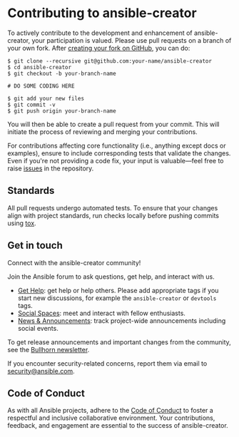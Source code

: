 # Contributing to ansible-creator

To actively contribute to the development and enhancement of ansible-creator, your participation is valued. Please use pull requests on a branch of your own fork. After [creating your fork on GitHub](https://docs.github.com/en/get-started/quickstart/contributing-to-projects), you can do:

```console
$ git clone --recursive git@github.com:your-name/ansible-creator
$ cd ansible-creator
$ git checkout -b your-branch-name

# DO SOME CODING HERE

$ git add your new files
$ git commit -v
$ git push origin your-branch-name
```

You will then be able to create a pull request from your commit. This will initiate the process of reviewing and merging your contributions.

For contributions affecting core functionality (i.e., anything except docs or examples), ensure to include corresponding tests that validate the changes. Even if you're not providing a code fix, your input is valuable—feel free to raise [issues](https://github.com/ansible/ansible-creator/issues) in the repository.

## Standards

All pull requests undergo automated tests. To ensure that your changes align with project standards, run checks locally before pushing commits using [tox](https://tox.wiki/en/latest/).

## Get in touch

Connect with the ansible-creator community!

Join the Ansible forum to ask questions, get help, and interact with us.

- [Get Help](https://forum.ansible.com/c/help/6): get help or help others.
  Please add appropriate tags if you start new discussions, for example the
  `ansible-creator` or `devtools` tags.
- [Social Spaces](https://forum.ansible.com/c/chat/4): meet and interact with
  fellow enthusiasts.
- [News & Announcements](https://forum.ansible.com/c/news/5): track project-wide
  announcements including social events.

To get release announcements and important changes from the community, see the
[Bullhorn newsletter](https://docs.ansible.com/ansible/devel/community/communication.html#the-bullhorn).

If you encounter security-related concerns, report them via email to [security@ansible.com](mailto:security@ansible.com).

## Code of Conduct

As with all Ansible projects, adhere to the [Code of Conduct](https://docs.ansible.com/ansible/latest/community/code_of_conduct.html) to foster a respectful and inclusive collaborative environment. Your contributions, feedback, and engagement are essential to the success of ansible-creator.
